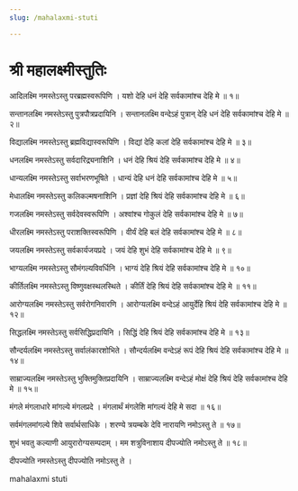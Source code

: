```yaml
---
slug: /mahalaxmi-stuti

---
```

# श्री महालक्ष्मीस्तुतिः

आदिलक्ष्मि नमस्तेऽस्तु परब्रह्मस्वरूपिणि ।
यशो देहि धनं देहि सर्वकामांश्च देहि मे ॥ १॥

सन्तानलक्ष्मि नमस्तेऽस्तु पुत्रपौत्रप्रदायिनि । सन्तानलक्ष्मि वन्देऽहं
पुत्रान् देहि धनं देहि सर्वकामांश्च देहि मे ॥ २॥

विद्यालक्ष्मि नमस्तेऽस्तु ब्रह्मविद्यास्वरूपिणि ।
विद्यां देहि कलां देहि सर्वकामांश्च देहि मे ॥ ३॥

धनलक्ष्मि नमस्तेऽस्तु सर्वदारिद्र्यनाशिनि ।
धनं देहि श्रियं देहि सर्वकामांश्च देहि मे ॥ ४॥

धान्यलक्ष्मि नमस्तेऽस्तु सर्वाभरणभूषिते ।
धान्यं देहि धनं देहि सर्वकामांश्च देहि मे ॥ ५॥

मेधालक्ष्मि नमस्तेऽस्तु कलिकल्मषनाशिनि ।
प्रज्ञां देहि श्रियं देहि सर्वकामांश्च देहि मे ॥ ६॥

गजलक्ष्मि नमस्तेऽस्तु सर्वदेवस्वरूपिणि ।
अश्वांश्च गोकुलं देहि सर्वकामांश्च देहि मे ॥ ७॥

धीरलक्ष्मि नमस्तेऽस्तु पराशक्तिस्वरूपिणि ।
वीर्यं देहि बलं देहि सर्वकामांश्च देहि मे ॥ ८॥

जयलक्ष्मि नमस्तेऽस्तु सर्वकार्यजयप्रदे ।
जयं देहि शुभं देहि सर्वकामांश्च देहि मे ॥ ९॥

भाग्यलक्ष्मि नमस्तेऽस्तु सौमंगल्यविवर्धिनि ।
भाग्यं देहि श्रियं देहि सर्वकामांश्च देहि मे ॥ १०॥

कीर्तिलक्ष्मि नमस्तेऽस्तु विष्णुवक्षस्थलस्थिते ।
कीर्तिं देहि श्रियं देहि सर्वकामांश्च देहि मे ॥ ११॥

आरोग्यलक्ष्मि नमस्तेऽस्तु सर्वरोगनिवारणि । आरोग्यलक्ष्मि वन्देऽहं
आयुर्देहि श्रियं देहि सर्वकामांश्च देहि मे ॥ १२॥

सिद्धलक्ष्मि नमस्तेऽस्तु सर्वसिद्धिप्रदायिनि ।
सिद्धिं देहि श्रियं देहि सर्वकामांश्च देहि मे ॥ १३॥

सौन्दर्यलक्ष्मि नमस्तेऽस्तु सर्वालंकारशोभिते । सौन्दर्यलक्ष्मि वन्देऽहं
रूपं देहि श्रियं देहि सर्वकामांश्च देहि मे ॥ १४॥

साम्राज्यलक्ष्मि नमस्तेऽस्तु भुक्तिमुक्तिप्रदायिनि । साम्राज्यलक्ष्मि वन्देऽहं
मोक्षं देहि श्रियं देहि सर्वकामांश्च देहि मे ॥ १५॥

मंगले मंगलाधारे मांगल्ये मंगलप्रदे ।
मंगलार्थं मंगलेशि मांगल्यं देहि मे सदा ॥ १६॥

सर्वमंगलमांगल्ये शिवे सर्वार्थसाधिके ।
शरण्ये त्रयम्बके देवि नारायणि नमोऽस्तु ते ॥ १७॥

शुभं भवतु कल्याणी आयुरारोग्यसम्पदाम् ।
मम शत्रुविनाशाय दीपज्योति नमोऽस्तु ते ॥ १८॥

दीपज्योति नमस्तेऽस्तु दीपज्योति नमोऽस्तु ते ।


<span class='index-text'> mahalaxmi  stuti  </span>